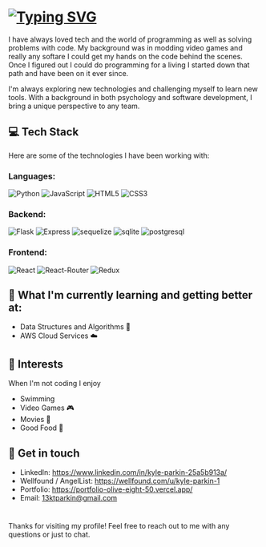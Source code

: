 # [![Typing SVG](https://readme-typing-svg.herokuapp.com?font=Fira+Code&pause=1000&color=221DF7&width=550&lines=Hey+I+am+Kyle%2C+A+Full+Stack+Software+Engineer)](https://git.io/typing-svg)

I have always loved tech and the world of programming as well as solving problems with code. My background was in modding video games and really any softare I could get my hands on the code behind the scenes. Once I figured out I could do programming for a living I started down that path and have been on it ever since. 

I'm always exploring new technologies and challenging myself to learn new tools. With a background in both psychology and software development, I bring a unique perspective to any team.

## 💻 Tech Stack
Here are some of the technologies I have been working with:
### Languages:
![Python](https://img.shields.io/badge/Python-3776AB?style=for-the-badge&logo=python&logoColor=white)
![JavaScript](https://img.shields.io/badge/JavaScript-F7DF1E?style=for-the-badge&logo=javascript&logoColor=black)
![HTML5](https://img.shields.io/badge/HTML5-E34F26?style=for-the-badge&logo=html5&logoColor=white)
![CSS3](https://img.shields.io/badge/CSS3-1572B6?style=for-the-badge&logo=css3&logoColor=white)
### Backend:
![Flask](https://img.shields.io/badge/Flask-000000?style=for-the-badge&logo=flask&logoColor=white)
![Express](https://img.shields.io/badge/Express.js-404D59?style=for-the-badge)
![sequelize](https://img.shields.io/badge/sequelize-323330?style=for-the-badge&logo=sequelize&logoColor=blue)
![sqlite](https://img.shields.io/badge/SQLite-07405E?style=for-the-badge&logo=sqlite&logoColor=white)
![postgresql](https://img.shields.io/badge/PostgreSQL-316192?style=for-the-badge&logo=postgresql&logoColor=white)
### Frontend:
![React](https://img.shields.io/badge/React-20232A?style=for-the-badge&logo=react&logoColor=61DAFB)
![React-Router](https://img.shields.io/badge/React_Router-CA4245?style=for-the-badge&logo=react-router&logoColor=white)
![Redux](https://img.shields.io/badge/Redux-593D88?style=for-the-badge&logo=redux&logoColor=white)
## 🌱 What I'm currently learning and getting better at:
- Data Structures and Algorithms 🤖
- AWS Cloud Services ☁️
## 🎉 Interests
When I'm not coding I enjoy
- Swimming 
- Video Games 🎮
- Movies 🎥
- Good Food 🍛
## 💬 Get in touch
- LinkedIn: https://www.linkedin.com/in/kyle-parkin-25a5b913a/
- Wellfound / AngelList: https://wellfound.com/u/kyle-parkin-1
- Portfolio: https://portfolio-olive-eight-50.vercel.app/
- Email: 13ktparkin@gmail.com
#
Thanks for visiting my profile! Feel free to reach out to me with any questions or just to chat.
<!-- ## 📈 Stats: -->
<!-- <p align="center"> <img src="https://github-readme-stats.vercel.app/api?username=13kparkin&show_icons=true&theme=gotham" alt="abhisheknaiidu" /> -->
